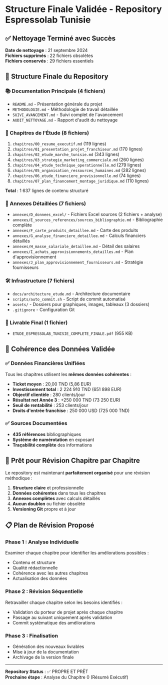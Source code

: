 # Structure Finale Validée - Repository Espressolab Tunisie

## ✅ Nettoyage Terminé avec Succès

**Date de nettoyage** : 21 septembre 2024  
**Fichiers supprimés** : 22 fichiers obsolètes  
**Fichiers conservés** : 29 fichiers essentiels  

## 📁 Structure Finale du Repository

### 📚 Documentation Principale (4 fichiers)
- `README.md` - Présentation générale du projet
- `METHODOLOGIE.md` - Méthodologie de travail détaillée
- `SUIVI_AVANCEMENT.md` - Suivi complet de l'avancement
- `AUDIT_NETTOYAGE.md` - Rapport d'audit du nettoyage

### 📖 Chapitres de l'Étude (8 fichiers)
1. `chapitres/00_resume_executif.md` (119 lignes)
2. `chapitres/01_presentation_projet_franchiseur.md` (170 lignes)
3. `chapitres/02_etude_marche_tunisie.md` (343 lignes)
4. `chapitres/03_strategie_marketing_commerciale.md` (260 lignes)
5. `chapitres/04_etude_technique_operationnelle.md` (279 lignes)
6. `chapitres/05_organisation_ressources_humaines.md` (282 lignes)
7. `chapitres/06_etude_financiere_previsionnelle.md` (74 lignes)
8. `chapitres/07_plan_financement_montage_juridique.md` (110 lignes)

**Total** : 1 637 lignes de contenu structuré

### 📎 Annexes Détaillées (7 fichiers)
- `annexes/D_donnees_excel/` - Fichiers Excel sources (2 fichiers + analyse)
- `annexes/E_sources_references/sources_bibliographie.md` - Bibliographie complète
- `annexes/F_carte_produits_detaillee.md` - Carte des produits
- `annexes/G_analyse_financiere_detaillee.md` - Calculs financiers détaillés
- `annexes/H_masse_salariale_detaillee.md` - Détail des salaires
- `annexes/I_achats_approvisionnements_detailles.md` - Plan d'approvisionnement
- `annexes/J_plan_approvisionnement_fournisseurs.md` - Stratégie fournisseurs

### 🛠️ Infrastructure (7 fichiers)
- `docs/architecture_etude.md` - Architecture documentaire
- `scripts/auto_commit.sh` - Script de commit automatisé
- `assets/` - Dossiers pour graphiques, images, tableaux (3 dossiers)
- `.gitignore` - Configuration Git

### 📄 Livrable Final (1 fichier)
- `ETUDE_ESPRESSOLAB_TUNISIE_COMPLETE_FINALE.pdf` (955 KB)

## 🎯 Cohérence des Données Validée

### ✅ Données Financières Unifiées
Tous les chapitres utilisent les **mêmes données cohérentes** :
- **Ticket moyen** : 20,00 TND (5,86 EUR)
- **Investissement total** : 2 224 910 TND (651 898 EUR)
- **Objectif clientèle** : 280 clients/jour
- **Résultat net Année 3** : +250 000 TND (73 250 EUR)
- **Seuil de rentabilité** : 253 clients/jour
- **Droits d'entrée franchise** : 250 000 USD (725 000 TND)

### ✅ Sources Documentées
- **435 références** bibliographiques
- **Système de numérotation** en exposant
- **Traçabilité complète** des informations

## 🚀 Prêt pour Révision Chapitre par Chapitre

Le repository est maintenant **parfaitement organisé** pour une révision méthodique :

1. **Structure claire** et professionnelle
2. **Données cohérentes** dans tous les chapitres
3. **Annexes complètes** avec calculs détaillés
4. **Aucun doublon** ou fichier obsolète
5. **Versioning Git** propre et à jour

## 📋 Plan de Révision Proposé

### Phase 1 : Analyse Individuelle
Examiner chaque chapitre pour identifier les améliorations possibles :
- Contenu et structure
- Qualité rédactionnelle
- Cohérence avec les autres chapitres
- Actualisation des données

### Phase 2 : Révision Séquentielle
Retravailler chaque chapitre selon les besoins identifiés :
- Validation du porteur de projet après chaque chapitre
- Passage au suivant uniquement après validation
- Commit systématique des améliorations

### Phase 3 : Finalisation
- Génération des nouveaux livrables
- Mise à jour de la documentation
- Archivage de la version finale

---

**Repository Status** : ✅ PROPRE ET PRÊT  
**Prochaine étape** : Analyse du Chapitre 0 (Résumé Exécutif)
